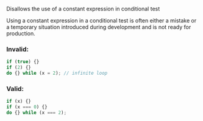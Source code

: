 Disallows the use of a constant expression in conditional test

Using a constant expression in a conditional test is often either a mistake or a
temporary situation introduced during development and is not ready for
production.

### Invalid:

```typescript
if (true) {}
if (2) {}
do {} while (x = 2); // infinite loop
```

### Valid:

```typescript
if (x) {}
if (x === 0) {}
do {} while (x === 2);
```
